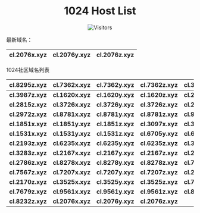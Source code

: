 <h1 align="center">1024 Host List</h1>
<p align="center" class="shields">
    <img src="https://img.shields.io/endpoint?url=https%3A%2F%2Fhits.dwyl.com%2Fpooneyy%2F1024-Host-List.json%3Fshow%3Dunique&style=flat-square&label=%E8%AE%BF%E9%97%AE%E4%BA%BA%E6%95%B0&labelColor=pink&color=default" alt="Visitors"/>
</p>

最新域名：

| cl.2076x.xyz | cl.2076y.xyz | cl.2076z.xyz |
| ---- | ---- | ---- |

1024社区域名列表

| cl.8295z.xyz | cl.7362x.xyz | cl.7362y.xyz | cl.7362z.xyz | cl.3987x.xyz | cl.3987y.xyz |
| :---: | :---: | :---: | :---: | :---: | :---: |
| **cl.3987z.xyz** | **cl.1620x.xyz** | **cl.1620y.xyz** | **cl.1620z.xyz** | **cl.2815x.xyz** | **cl.2815y.xyz** |
| **cl.2815z.xyz** | **cl.3726x.xyz** | **cl.3726y.xyz** | **cl.3726z.xyz** | **cl.2972x.xyz** | **cl.2972y.xyz** |
| **cl.2972z.xyz** | **cl.8781x.xyz** | **cl.8781y.xyz** | **cl.8781z.xyz** | **cl.9683y.xyz** | **cl.9683z.xyz** |
| **cl.1851x.xyz** | **cl.1851y.xyz** | **cl.1851z.xyz** | **cl.3097x.xyz** | **cl.3097y.xyz** | **cl.3097z.xyz** |
| **cl.1531x.xyz** | **cl.1531y.xyz** | **cl.1531z.xyz** | **cl.6705y.xyz** | **cl.6705z.xyz** | **cl.2193y.xyz** |
| **cl.2193z.xyz** | **cl.6235x.xyz** | **cl.6235y.xyz** | **cl.6235z.xyz** | **cl.3283x.xyz** | **cl.3283y.xyz** |
| **cl.3283z.xyz** | **cl.2167x.xyz** | **cl.2167y.xyz** | **cl.2167z.xyz** | **cl.2786x.xyz** | **cl.2786y.xyz** |
| **cl.2786z.xyz** | **cl.8278x.xyz** | **cl.8278y.xyz** | **cl.8278z.xyz** | **cl.7567x.xyz** | **cl.7567y.xyz** |
| **cl.7567z.xyz** | **cl.7207x.xyz** | **cl.7207y.xyz** | **cl.7207z.xyz** | **cl.2170x.xyz** | **cl.2170y.xyz** |
| **cl.2170z.xyz** | **cl.3525x.xyz** | **cl.3525y.xyz** | **cl.3525z.xyz** | **cl.7679x.xyz** | **cl.7679y.xyz** |
| **cl.7679z.xyz** | **cl.9561x.xyz** | **cl.9561y.xyz** | **cl.9561z.xyz** | **cl.8232x.xyz** | **cl.8232y.xyz** |
| **cl.8232z.xyz** | **cl.2076x.xyz** | **cl.2076y.xyz** | **cl.2076z.xyz** |


